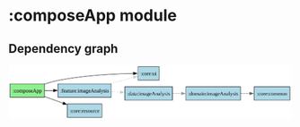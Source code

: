 ﻿# :composeApp module
## Dependency graph
![:composeApp](../docs/images/graphs/dep_graph__composeApp.svg)
